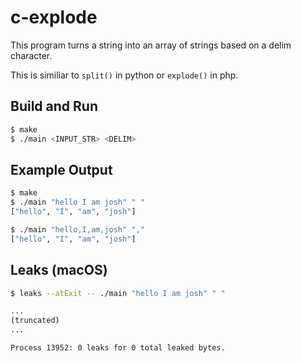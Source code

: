 # c-explode

This program turns a string into an array of strings based on a delim character.

This is similiar to `split()` in python or `explode()` in php.

## Build and Run
```sh
$ make
$ ./main <INPUT_STR> <DELIM>
```

## Example Output

```sh
$ make
$ ./main "hello I am josh" " "
["hello", "I", "am", "josh"]

$ ./main "hello,I,am,josh" ","
["hello", "I", "am", "josh"]
```

## Leaks (macOS)
```sh
$ leaks --atExit -- ./main "hello I am josh" " "

...
(truncated)
...

Process 13952: 0 leaks for 0 total leaked bytes.
```
